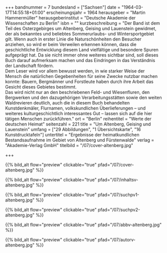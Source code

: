 +++
bandnummer = 7
bundesland = ["Sachsen"]
date = "1964-03-17T14:55:18+01:00"
erscheinungsjahr = 1964
herausgeber = "Martin Hammermüller"
herausgeberinstitut = "Deutsche Akademie der Wissenschaften zu Berlin"
isbn = ""
kurzbeschreibung = "Der Band ist dem Teil des Osterzgebirges um Altenberg, Geising und Lauenstein gewidmet, der als bekanntes und beliebtes Sommerurlaubs- und Wintersportgebiet gilt. Wenn auch in erster Linie die Naturschönheiten den Besucher anziehen, so wird er beim Verweilen erkennen können, dass die geschichtliche Entwicklung diesem Land vielfältige und besondere Spuren aufgeprägt hat. Da sie nicht immer ohne weiteres sichtbar sind, soll dieses Buch darauf aufmerksam machen und das Eindringen in das Verständnis der Landschaft fördern. <br> Dem Leser wird vor allem bewusst werden, in wie starker Weise der Mensch die natürlichen Gegebenheiten für seine Zwecke nutzbar machen konnte: Bauern, Bergmänner und Forstleute haben durch ihre Arbeit das Gesicht dieses Gebietes bestimmt. <br> Das wird nicht nur an den beschriebenen Feld- und Wiesenfluren, den Bergwerken und den dazugehörigen Verarbeitungsstätten sowie den weiten Waldrevieren deutlich, auch die in diesem Buch behandelten Kunstdenkmäler, Flurnamen, volkskundlichen Überlieferungen – und weiteres kulturgeschichtlich interessantes Gut – lassen sich auf die hier tätigen Menschen zurückführen."
ort = "Berlin"
reihentitel = "Werte der deutschen Heimat"
seitenzahl = 221
title = "Um Altenberg, Geising und Lauenstein"
umfang = ["29 Abbildungen", "1 Übersichtskarte", "16 Kunstdrucktafeln"]
untertitel = "Ergebnisse der heimatkundlichen Bestandsaufnahme im Gebiet von Altenberg und Fürstenwalde"
verlag = "Akademie-Verlag GmbH"
titelbild = "/07/cover-altenberg.jpg"

+++

{{% bild_alt flow="preview" clickable="true" pfad="/07/cover-altenberg.jpg"   %}}

{{% bild_alt flow="preview" clickable="true" pfad="/07/inhaltsv-altenberg.jpg"   %}}

{{% bild_alt flow="preview" clickable="true" pfad="/07/suchpv1-altenberg.jpg"   %}}

{{% bild_alt flow="preview" clickable="true" pfad="/07/suchpv2-altenberg.jpg"   %}}

{{% bild_alt flow="preview" clickable="true" pfad="/07/abbv-altenberg.jpg"   %}}

{{% bild_alt flow="preview" clickable="true" pfad="/07/autorv-altenberg.jpg"   %}}

